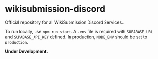 # wikisubmission-discord

Official repository for all WikiSubmission Discord Services..

To run locally, use `npm run start`. A `.env` file is required with `SUPABASE_URL` and `SUPABASE_API_KEY` defined. In production, `NODE_ENV` should be set to `production`.

**Under Development.**